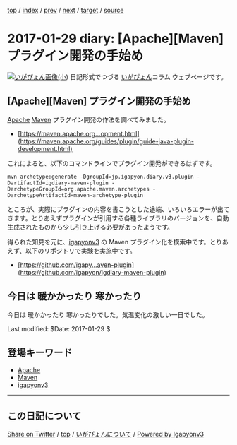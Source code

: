 [top](../index.html) 
 / [index](index.html) 
 / [prev](ig170128.html) 
 / [next](ig170130.html) 
 / [target](https://igapyon.github.io/diary/2017/ig170129.html) 
 / [source](https://github.com/igapyon/diary/blob/gh-pages/2017/ig170129.src.md) 

2017-01-29 diary: [Apache][Maven] プラグイン開発の手始め
=====================================================================================================
[![いがぴょん画像(小)](https://igapyon.github.io/diary/images/iga200306s.jpg "いがぴょん")](https://igapyon.github.io/diary/memo/memoigapyon.html) 日記形式でつづる [いがぴょん](https://igapyon.github.io/diary/memo/memoigapyon.html)コラム ウェブページです。

## [Apache][Maven] プラグイン開発の手始め

[Apache](../keyword/apache.html) [Maven](../keyword/maven.html) プラグイン開発の作法を調べてみました。

* [https://maven.apache.org...opment.html](https://maven.apache.org/guides/plugin/guide-java-plugin-development.html)

これによると、以下のコマンドラインでプラグイン開発ができるはずです。

```
mvn archetype:generate -DgroupId=jp.igapyon.diary.v3.plugin -DartifactId=igdiary-maven-plugin -DarchetypeGroupId=org.apache.maven.archetypes -DarchetypeArtifactId=maven-archetype-plugin
```

ところが、実際にプラグインの内容を書こうとした途端、いろいろエラーが出てきます。とりあえずプラグインが引用する各種ライブラリのバージョンを、自動生成されたものから少し引き上げる必要があったようです。

得られた知見を元に、[igapyonv3](../keyword/igapyonv3.html) の Maven プラグイン化を模索中です。とりあえず、以下のリポジトリで実験を実施中です。

* [https://github.com/igapy...aven-plugin](https://github.com/igapyon/igdiary-maven-plugin)

## 今日は 暖かかったり 寒かったり

今日は 暖かかったり 寒かったりでした。気温変化の激しい一日でした。

Last modified: $Date: 2017-01-29 $

## 登場キーワード

* [Apache](../keyword/apache.html)
* [Maven](../keyword/maven.html)
* [igapyonv3](../keyword/igapyonv3.html)

----------------------------------------------------------------------------------------------------

## この日記について

[Share on Twitter](https://twitter.com/intent/tweet?hashtags=igapyon%2Cdiary%2C%E3%81%84%E3%81%8C%E3%81%B4%E3%82%87%E3%82%93%2CApache%2CMaven%2Cigapyonv3&text=%5BApache%5D%5BMaven%5D+%E3%83%97%E3%83%A9%E3%82%B0%E3%82%A4%E3%83%B3%E9%96%8B%E7%99%BA%E3%81%AE%E6%89%8B%E5%A7%8B%E3%82%81&url=https%3A%2F%2Figapyon.github.io%2Fdiary%2F2017%2Fig170129.html) / [top](../index.html) / [いがぴょんについて](https://igapyon.github.io/diary/memo/memoigapyon.html) / [Powered by Igapyonv3](https://github.com/igapyon/igapyonv3)
